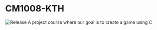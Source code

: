 # CM1008-KTH
![Release](https://img.shields.io/badge/Release-Alpha-green)
A project course where our goal is to create a game using C
